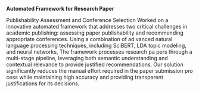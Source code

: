 **Automated Framework for Research Paper**

 Publishability Assessment and Conference
 Selection
Worked on a  innovative automated framework that addresses
 two critical challenges in academic publishing: assessing paper publishability and recommending appropriate conferences. Using a combination of ad
vanced natural language processing techniques, including SciBERT, LDA
 topic modeling, and neural networks, The framework processes research pa
pers through a multi-stage pipeline, leveraging both semantic understanding
 and contextual relevance to provide justified recommendations. Our solution
 significantly reduces the manual effort required in the paper submission pro
cess while maintaining high accuracy and providing transparent justifications
 for its decisions.
